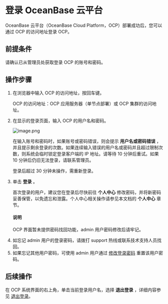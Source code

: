 # 登录 OceanBase 云平台

OceanBase 云平台（OceanBase Cloud Platform，OCP）部署成功后，您可以通过 OCP 的访问地址登录 OCP。

## 前提条件

请确认已从管理员处获取登录 OCP 的账号和密码。

## 操作步骤

1. 在浏览器中输入 OCP 的访问地址，按回车键。

   OCP 的访问地址：OCP 应用服务器（单节点部署）或 OCP 集群的访问地址。

2. 在显示的登录页面，输入 OCP 的用户名和密码。

   ![image.png](https://help-static-aliyun-doc.aliyuncs.com/assets/img/zh-CN/0772988061/p199712.png "image.png")
   
   在输入账号和密码时，如果账号或密码错误，则会提示 **用户名或密码错误** ，并且提示剩余登录的次数。如果连续输入错误的用户名或密码并且超过限制次数，则系统会临时锁定登录客户端的 IP 地址。请等待 10 分钟后重试。如果 10 分钟后仍旧无法登录，请联系管理员。

   登录后超过 30 分钟未操作，需重新登录。

3. 单击 **登录** 。

   首次登录的用户，建议您在登录后尽快前往 **个人中心** 修改密码，并将新密码妥善保管，以免遗忘和泄露。个人中心相关操作请参见本文档的 **个人中心** 章节。

   <main id="notice" type='explain'><h4>说明</h4><p>OCP 界面暂未提供密码找回功能，admin 用户密码修改后请牢记。<li>如忘记 admin 用户的登录密码，请拨打 support 热线或联系技术支持人员找回。</li><li>如果忘记其他用户密码，可使用 admin 用户通过 <a href="3.userguide-features/8.user-center/2.change-the-logon-password.md">修改登录密码</a> 重置该用户密码。</li></p></main>


## 后续操作

在 OCP 系统界面的右上角，单击当前登录用户名，选择 **退出登录** ，详细内容参见 [退出登录](3.userguide-features/8.user-center/5.log-out.md)。
